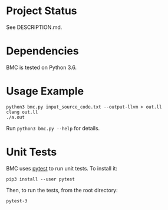 # Project Status

See DESCRIPTION.md.

# Dependencies

BMC is tested on Python 3.6.

# Usage Example

    python3 bmc.py input_source_code.txt --output-llvm > out.ll
    clang out.ll
    ./a.out
    
Run `python3 bmc.py --help` for details.

# Unit Tests

BMC uses [pytest](https://docs.pytest.org/en/latest/) to run unit tests.  To install it:

    pip3 install --user pytest

Then, to run the tests, from the root directory:

    pytest-3
